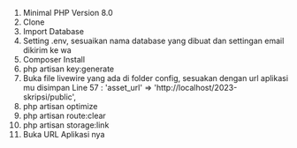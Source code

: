 1. Minimal PHP Version 8.0
2. Clone
3. Import Database
4. Setting .env, sesuaikan nama database yang dibuat dan settingan email dikirim ke wa
5. Composer Install
6. php artisan key:generate
7. Buka file livewire yang ada di folder config, sesuakan dengan url aplikasi mu disimpan
    Line 57 :  'asset_url' => 'http://localhost/2023-skripsi/public',
8. php artisan optimize
9. php artisan route:clear
10. php artisan storage:link
11. Buka URL  Aplikasi nya